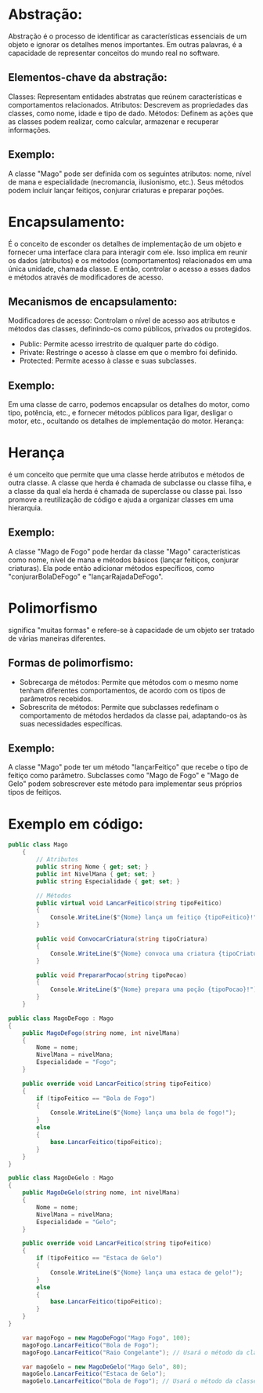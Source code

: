 # Abstração:
Abstração é o processo de identificar as características essenciais de um objeto e ignorar os detalhes menos importantes. Em outras palavras, é a capacidade de representar conceitos do mundo real no software.
## Elementos-chave da abstração:
Classes: Representam entidades abstratas que reúnem características e comportamentos relacionados.
Atributos: Descrevem as propriedades das classes, como nome, idade e tipo de dado.
Métodos: Definem as ações que as classes podem realizar, como calcular, armazenar e recuperar informações.
## Exemplo:
A classe "Mago" pode ser definida com os seguintes atributos: nome, nível de mana e especialidade (necromancia, ilusionismo, etc.). Seus métodos podem incluir lançar feitiços, conjurar criaturas e preparar poções.

# Encapsulamento:
É o conceito de esconder os detalhes de implementação de um objeto e fornecer uma interface clara para interagir com ele.
Isso implica em reunir os dados (atributos) e os métodos (comportamentos) relacionados em uma única unidade, chamada classe. E então, controlar o acesso a esses dados e métodos através de modificadores de acesso.
## Mecanismos de encapsulamento:
Modificadores de acesso: Controlam o nível de acesso aos atributos e métodos das classes, definindo-os como públicos, privados ou protegidos.
- Public: Permite acesso irrestrito de qualquer parte do código.
- Private: Restringe o acesso à classe em que o membro foi definido.
- Protected: Permite acesso à classe e suas subclasses.
## Exemplo:
Em uma classe de carro, podemos encapsular os detalhes do motor, como tipo, potência, etc., e fornecer métodos públicos para ligar, desligar o motor, etc., ocultando os detalhes de implementação do motor.
Herança:

# Herança 
é um conceito que permite que uma classe herde atributos e métodos de outra classe. A classe que herda é chamada de subclasse ou classe filha, e a classe da qual ela herda é chamada de superclasse ou classe pai.
Isso promove a reutilização de código e ajuda a organizar classes em uma hierarquia.
## Exemplo:
A classe "Mago de Fogo" pode herdar da classe "Mago" características como nome, nível de mana e métodos básicos (lançar feitiços, conjurar criaturas). Ela pode então adicionar métodos específicos, como "conjurarBolaDeFogo" e "lançarRajadaDeFogo".

# Polimorfismo 
significa "muitas formas" e refere-se à capacidade de um objeto ser tratado de várias maneiras diferentes.
## Formas de polimorfismo:
- Sobrecarga de métodos: Permite que métodos com o mesmo nome tenham diferentes comportamentos, de acordo com os tipos de parâmetros recebidos.
- Sobrescrita de métodos: Permite que subclasses redefinam o comportamento de métodos herdados da classe pai, adaptando-os às suas necessidades específicas.
## Exemplo:
A classe "Mago" pode ter um método "lançarFeitiço" que recebe o tipo de feitiço como parâmetro. Subclasses como "Mago de Fogo" e "Mago de Gelo" podem sobrescrever este método para implementar seus próprios tipos de feitiços.

# Exemplo em código: 

```c#
public class Mago
    {
        // Atributos
        public string Nome { get; set; }
        public int NivelMana { get; set; }
        public string Especialidade { get; set; }

        // Métodos
        public virtual void LancarFeitico(string tipoFeitico)
        {
            Console.WriteLine($"{Nome} lança um feitiço {tipoFeitico}!");
        }

        public void ConvocarCriatura(string tipoCriatura)
        {
            Console.WriteLine($"{Nome} convoca uma criatura {tipoCriatura}!");
        }

        public void PrepararPocao(string tipoPocao)
        {
            Console.WriteLine($"{Nome} prepara uma poção {tipoPocao}!");
        }
    }

public class MagoDeFogo : Mago
{
    public MagoDeFogo(string nome, int nivelMana)
    {
        Nome = nome;
        NivelMana = nivelMana;
        Especialidade = "Fogo";
    }

    public override void LancarFeitico(string tipoFeitico)
    {
        if (tipoFeitico == "Bola de Fogo")
        {
            Console.WriteLine($"{Nome} lança uma bola de fogo!");
        }
        else
        {
            base.LancarFeitico(tipoFeitico);
        }
    }
}

public class MagoDeGelo : Mago
{
    public MagoDeGelo(string nome, int nivelMana)
    {
        Nome = nome;
        NivelMana = nivelMana;
        Especialidade = "Gelo";
    }

    public override void LancarFeitico(string tipoFeitico)
    {
        if (tipoFeitico == "Estaca de Gelo")
        {
            Console.WriteLine($"{Nome} lança uma estaca de gelo!");
        }
        else
        {
            base.LancarFeitico(tipoFeitico);
        }
    }
}
```
```c#
    var magoFogo = new MagoDeFogo("Mago Fogo", 100);
    magoFogo.LancarFeitico("Bola de Fogo");
    magoFogo.LancarFeitico("Raio Congelante"); // Usará o método da classe base

    var magoGelo = new MagoDeGelo("Mago Gelo", 80);
    magoGelo.LancarFeitico("Estaca de Gelo");
    magoGelo.LancarFeitico("Bola de Fogo"); // Usará o método da classe base
```
    
